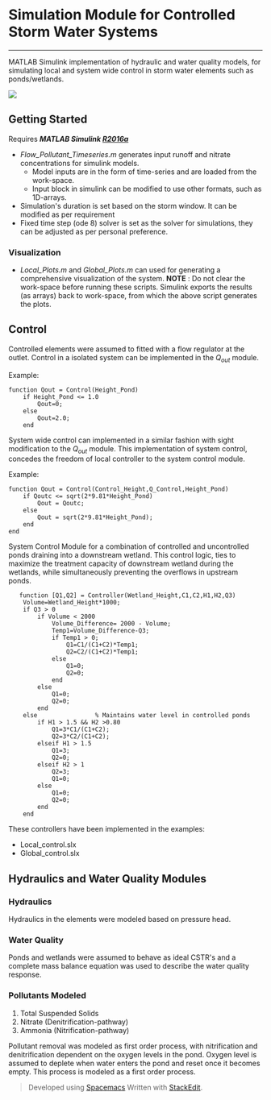 # Simulation Module for Controlled Storm Water Systems 
---------------
MATLAB Simulink implementation of hydraulic and water quality models, for simulating local and system wide control in storm water elements such as ponds/wetlands.

![](https://github.com/kLabUM/control-sim-es-wrt/blob/master/g5087.png) 

## Getting Started
Requires ***MATLAB Simulink [R2016a](http://www.mathworks.com/products/matlab/whatsnew.html?s_tid=tb_16a)*** 

* *Flow_Pollutant_Timeseries.m* generates input runoff and nitrate concentrations for simulink models.
	* Model inputs are in the form of time-series and are loaded from the work-space.
	* Input block in simulink can be modified to use other formats, such as 1D-arrays. 
* Simulation's duration is set based on the storm window. It can be modified as per requirement 
* Fixed time step (ode 8) solver is set as the solver for simulations, they can be adjusted as per personal preference.
### Visualization
* *Local_Plots.m* and *Global_Plots.m* can used for generating a comprehensive visualization of the system. 
**NOTE** : Do not clear the work-space before running these scripts. Simulink exports the results (as arrays) back to work-space, from which the above script generates the plots.  

## Control
Controlled elements were assumed to fitted with a flow regulator at the outlet. Control in a isolated system can be implemented in the $Q_{out}$ module. 

Example:

    function Qout = Control(Height_Pond)
	    if Height_Pond <= 1.0
	        Qout=0;
	    else
	        Qout=2.0;
	    end

System wide control can implemented in a similar fashion with sight modification to the $Q_{out}$ module.  This implementation of system control, concedes the freedom of local controller to the system control module.

Example:

    function Qout = Control(Control_Height,Q_Control,Height_Pond)
        if Qoutc <= sqrt(2*9.81*Height_Pond)
            Qout = Qoutc;
        else
            Qout = sqrt(2*9.81*Height_Pond);
        end
    end

   System Control Module for a combination of controlled and uncontrolled ponds draining into a downstream wetland.  This control logic, ties to maximize the treatment capacity of downstream wetland during the wetlands, while simultaneously preventing the overflows in upstream ponds.

       function [Q1,Q2] = Controller(Wetland_Height,C1,C2,H1,H2,Q3)
        Volume=Wetland_Height*1000; 
        if Q3 > 0
            if Volume < 2000 
                Volume_Difference= 2000 - Volume;
                Temp1=Volume_Difference-Q3;
                if Temp1 > 0;
                    Q1=C1/(C1+C2)*Temp1; 
                    Q2=C2/(C1+C2)*Temp1;
                else
                    Q1=0;
                    Q2=0;
                end  
            else
                Q1=0;
                Q2=0;
            end
        else                % Maintains water level in controlled ponds 
            if H1 > 1.5 && H2 >0.80
                Q1=3*C1/(C1+C2);
                Q2=3*C2/(C1+C2);
            elseif H1 > 1.5 
                Q1=3;
                Q2=0;
            elseif H2 > 1
                Q2=3;
                Q1=0;
            else
                Q1=0;
                Q2=0;
            end
        end
        
These controllers have been implemented in the examples:

 - Local_control.slx  
 - Global_control.slx

## Hydraulics  and Water Quality Modules 
### Hydraulics 
Hydraulics in the elements were modeled based on pressure head.
### Water Quality 
Ponds and wetlands were assumed to behave as ideal CSTR's and a complete mass balance equation was used to describe the water quality response.
### Pollutants Modeled 
1. Total Suspended Solids 
2. Nitrate (Denitrification-pathway)
3. Ammonia (Nitrification-pathway)

Pollutant removal was modeled as first order process, with nitrification and denitrification dependent on the oxygen levels in the pond. Oxygen level is assumed to deplete when water enters the pond and reset once it becomes empty. This process is modeled as a first order process. 

> Developed using [Spacemacs](http://spacemacs.org/)
> Written with [StackEdit](https://stackedit.io/).
